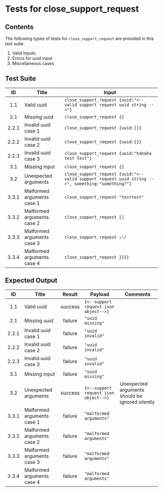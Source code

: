 # Tests for close_support_request

## Contents
The following types of tests for `close_support_request` are provided in this test suite.
  1. Valid inputs
  2. Errors for uuid input
  3. Miscellaneous cases

## Test Suite
| ID    | Title                      | Input                                                                                             |
| :---: | -------------------------- | ------------------------------------------------------------------------------------------------- |
| 1.1   | Valid uuid                 | `close_support_request {uuid:"<--valid support request uuid string -->"}`                         |
| 2.1   | Missing uuid               | `close_support_request {}`                                                                        |
| 2.2.1 | Invalid uuid case 1        | `close_support_request {uuid:[]}`                                                                 |
| 2.2.2 | Invalid uuid case 2        | `close_support_request {uuid:{}}`                                                                 |
| 2.2.3 | Invalid uuid case 3        | `close_support_request {uuid:"hahaha test test"}`                                                 |
| 3.1   | Missing input              | `close_support_request {}`                                                                        |
| 3.2   | Unexpected arguments       | `close_support_request {uuid:"<--valid support request uuid string -->", something:"something?"}` |
| 3.3.1 | Malformed arguments case 1 | `close_support_request "testtest"`                                                                |
| 3.3.2 | Malformed arguments case 2 | `close_support_request []`                                                                        |
| 3.3.3 | Malformed arguments case 3 | `close_support_request ;!/`                                                                       |
| 3.3.4 | Malformed arguments case 4 | `close_support_request }}}}`                                                                      |

## Expected Output
| ID    | Title                      | Result  | Payload                               | Comments                                        |
| :---: | -------------------------- | :-----: | ------------------------------------- | ----------------------------------------------- |
| 1.1   | Valid uuid                 | success | `{<--support request json object-->}` |                                                 |
| 2.1   | Missing uuid               | failure | `"uuid missing"`                      |                                                 |
| 2.2.1 | Invalid uuid case 1        | failure | `"uuid invalid"`                      |                                                 |
| 2.2.2 | Invalid uuid case 2        | failure | `"uuid invalid"`                      |                                                 |
| 2.2.3 | Invalid uuid case 3        | failure | `"uuid invalid"`                      |                                                 |
| 3.1   | Missing input              | failure | `"uuid missing"`                      |                                                 |
| 3.2   | Unexpected arguments       | success | `{<--support request json object-->}` | Unexpected arguments should be ignored silently |
| 3.3.1 | Malformed arguments case 1 | failure | `"malformed arguments"`               |                                                 |
| 3.3.2 | Malformed arguments case 2 | failure | `"malformed arguments"`               |                                                 |
| 3.3.3 | Malformed arguments case 3 | failure | `"malformed arguments"`               |                                                 |
| 3.3.4 | Malformed arguments case 4 | failure | `"malformed arguments"`               |                                                 |
